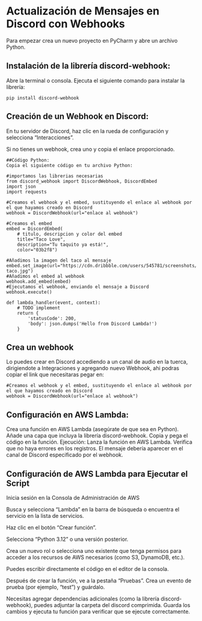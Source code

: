 # Actualización de Mensajes en Discord con Webhooks

Para empezar crea un nuevo proyecto en PyCharm y abre un archivo Python.

## Instalación de la librería discord-webhook:
Abre la terminal o consola.
Ejecuta el siguiente comando para instalar la librería:

```
pip install discord-webhook
```

## Creación de un Webhook en Discord:
En tu servidor de Discord, haz clic en la rueda de configuración y selecciona “Interacciones”.

Si no tienes un webhook, crea uno y copia el enlace proporcionado.

```
##Código Python:
Copia el siguiente código en tu archivo Python:

#importamos las librerias necesarias
from discord_webhook import DiscordWebhook, DiscordEmbed
import json
import requests

#Creamos el webhook y el embed, sustituyendo el enlace al webhook por el que hayamos creado en Discord
webhook = DiscordWebhook(url="enlace al webhook")

#Creamos el embed
embed = DiscordEmbed(
	# titulo, descripcion y color del embed
	title="Taco Love",
	description="Tu taquito ya está!",
	color="03b2f8")

#Añadimos la imagen del taco al mensaje
embed.set_image(url="https://cdn.dribbble.com/users/545781/screenshots/3157610/happy-taco.jpg")
#Añadimos el embed al webhook
webhook.add_embed(embed)
#Ejecutamos el webhook, enviando el mensaje a Discord
webhook.execute()

def lambda_handler(event, context):
	# TODO implement
	return {
    	'statusCode': 200,
    	'body': json.dumps('Hello from Discord Lambda!')
	}
```

## Crea un webhook 

Lo puedes crear en Discord accediendo a un canal de audio en la tuerca, dirigiendote a Integraciones y agregando nuevo Webhook, ahi podras copiar el link que necesitaras pegar en:

```
#Creamos el webhook y el embed, sustituyendo el enlace al webhook por el que hayamos creado en Discord
webhook = DiscordWebhook(url="enlace al webhook")
```

## Configuración en AWS Lambda:
Crea una función en AWS Lambda (asegúrate de que sea en Python).
Añade una capa que incluya la librería discord-webhook.
Copia y pega el código en la función.
Ejecución:
Lanza la función en AWS Lambda.
Verifica que no haya errores en los registros.
El mensaje debería aparecer en el canal de Discord especificado por el webhook.

## Configuración de AWS Lambda para Ejecutar el Script
Inicia sesión en la Consola de Administración de AWS

Busca y selecciona “Lambda” en la barra de búsqueda o encuentra el servicio en la lista de servicios.

Haz clic en el botón “Crear función”.

Selecciona “Python 3.12” o una versión posterior.

Crea un nuevo rol o selecciona uno existente que tenga permisos para acceder a los recursos de AWS necesarios (como S3, DynamoDB, etc.).

Puedes escribir directamente el código en el editor de la consola.

Después de crear la función, ve a la pestaña “Pruebas”.
Crea un evento de prueba (por ejemplo, “test”) y guárdalo.

Necesitas agregar dependencias adicionales (como la librería discord-webhook), puedes adjuntar la carpeta del discord comprimida.
Guarda los cambios y ejecuta tu función para verificar que se ejecute correctamente.